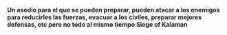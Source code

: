 **Un asedio para el que se pueden preparar, pueden atacar a los enemigos para reducirles las fuerzas, evacuar a los civiles, preparar mejores defensas, etc pero no todo al mismo tiempo
Siege of Kalaman**